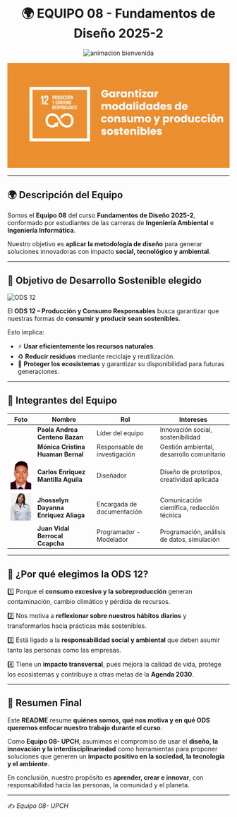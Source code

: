 <h1 align="center">🌍 EQUIPO 08 - Fundamentos de Diseño 2025-2 </h1>

<p align="center">
  <img src="https://readme-typing-svg.herokuapp.com?size=28&color=DAA520&center=true&vCenter=true&width=950&lines=♻️+Producción+y+Consumo+Responsables;💡+Innovando+para+un+futuro+sostenible;🤝+Trabajo+en+equipo+y+responsabilidad+social" alt="animacion bienvenida">
</p>

<p align="center">
  <img src="https://github.com/JuanVidalx/Grupo-4_Fundamentos-de-dise-o/blob/05fad9449a39b9e1cc774faa3228613bc974876a/ods12.jpg" width="600" alt="ODS 12">
</p>

---

## 🌍 Descripción del Equipo  

Somos el **Equipo 08** del curso **Fundamentos de Diseño 2025-2**, conformado por estudiantes de las carreras de **Ingeniería Ambiental** e **Ingeniería Informática**.  

Nuestro objetivo es **aplicar la metodología de diseño** para generar soluciones innovadoras con impacto **social, tecnológico y ambiental**.  

---

## 🎯 Objetivo de Desarrollo Sostenible elegido  

![ODS 12](https://img.shields.io/badge/ODS%2012-Consumo%20y%20Producci%C3%B3n%20Responsables-DAA520?style=for-the-badge&logo=unitednations&logoColor=white)  

El **ODS 12 – Producción y Consumo Responsables** busca garantizar que nuestras formas de **consumir y producir sean sostenibles**.  

Esto implica:  
- ⚡ **Usar eficientemente los recursos naturales**.  
- ♻️ **Reducir residuos** mediante reciclaje y reutilización.  
- 🌱 **Proteger los ecosistemas** y garantizar su disponibilidad para futuras generaciones.  

---

## 👥 Integrantes del Equipo  

| Foto | Nombre | Rol | Intereses |
|------|--------|-----|-----------|
|  | **Paola Andrea Centeno Bazan** | Líder del equipo | Innovación social, sostenibilidad |
|  | **Mónica Cristina Huaman Bernal** | Responsable de investigación | Gestión ambiental, desarrollo comunitario |
| <img src="https://github.com/JuanVidalx/Grupo-8_Fundamentos-de-dise-o/blob/fb3ef094700a99c9b161483893bc642a32594a44/Recursos-Imagenes/WhatsApp%20Image%202025-08-27%20at%2011.44.49%20AM.jpeg?raw=true" width="90"/> | **Carlos Enriquez Mantilla Aguila** | Diseñador | Diseño de prototipos, creatividad aplicada |
| <img src="https://github.com/JuanVidalx/Grupo-8_Fundamentos-de-dise-o/blob/af01f79ad601a50ee33c7d68101d8a9a04c1bff6/Recursos-Imagenes/Pi7_Passport_Photo%20(2).jpeg?raw=true" width="90"/> | **Jhosselyn Dayanna Enriquez Aliaga** | Encargada de documentación | Comunicación científica, redacción técnica |
|  | **Juan Vidal Berrocal Ccapcha** | Programador - Modelador | Programación, análisis de datos, simulación |




---

## 🤔 ¿Por qué elegimos la ODS 12?  

1️⃣ Porque el **consumo excesivo y la sobreproducción** generan contaminación, cambio climático y pérdida de recursos.  

2️⃣ Nos motiva a **reflexionar sobre nuestros hábitos diarios** y transformarlos hacia prácticas más sostenibles.  

3️⃣ Está ligado a la **responsabilidad social y ambiental** que deben asumir tanto las personas como las empresas.  

4️⃣ Tiene un **impacto transversal**, pues mejora la calidad de vida, protege los ecosistemas y contribuye a otras metas de la **Agenda 2030**.  

---

## 📌 Resumen Final  

Este **README** resume **quiénes somos, qué nos motiva y en qué ODS queremos enfocar nuestro trabajo durante el curso**.  

Como **Equipo 08- UPCH**, asumimos el compromiso de usar el **diseño, la innovación y la interdisciplinariedad** como herramientas para proponer soluciones que generen un **impacto positivo en la sociedad, la tecnología y el ambiente**.  

En conclusión, nuestro propósito es **aprender, crear e innovar**, con responsabilidad hacia las personas, la comunidad y el planeta.  

---

✍️ *Equipo 08- UPCH*  
